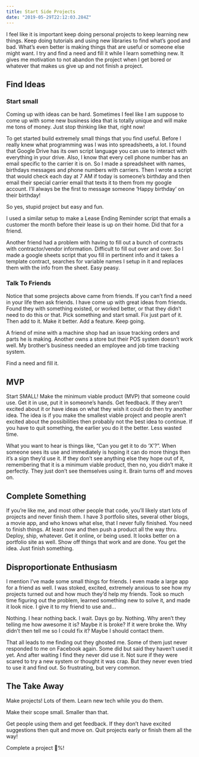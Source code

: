 ```yaml
---
title: Start Side Projects
date: "2019-05-29T22:12:03.284Z"
---
```


I feel like it is important keep doing personal projects to keep learning new things. Keep doing tutorials and using new libraries to find what’s good and bad. What’s even better is making things that are useful or someone else might want. I try and find a need and fill it while I learn something new. It gives me motivation to not abandon the project when I get bored or whatever that makes us give up and not finish a project.

## Find Ideas

### Start small

Coming up with ideas can be hard. Sometimes I feel like I am suppose to come up with some new business idea that is totally unique and will make me tons of money. Just stop thinking like that, right now!

To get started build extremely small things that you find useful. Before I really knew what programming was I was into spreadsheets, a lot. I found that Google Drive has its own script language you can use to interact with everything in your drive. Also, I know that every cell phone number has an email specific to the carrier it is on. So I made a spreadsheet with names, birthdays messages and phone numbers with carriers. Then I wrote a script that would check each day at 7 AM if today is someone’s birthday and then email their special carrier email that texts it to them from my google account. I’ll always be the first to message someone ‘Happy birthday’ on their birthday!

So yes, stupid project but easy and fun.

I used a similar setup to make a Lease Ending Reminder script that emails a customer the month before their lease is up on their home. Did that for a friend.

Another friend had a problem with having to fill out a bunch of contracts with contractor/vendor information. Difficult to fill out over and over. So I made a google sheets script that you fill in pertinent info and it takes a template contract, searches for variable names I setup in it and replaces them with the info from the sheet. Easy peasy.

### Talk To Friends

Notice that some projects above came from friends. If you can’t find a need in your life then ask friends. I have come up with great ideas from friends. Found they with something existed, or worked better, or that they didn’t need to do this or that. Pick something and start small. Fix just part of it. Then add to it. Make it better. Add a feature. Keep going.

A friend of mine with a machine shop had an issue tracking orders and parts he is making. Another owns a store but their POS system doesn’t work well. My brother’s business needed an employee and job time tracking system.

Find a need and fill it.

## MVP

Start SMALL! Make the minimum viable product (MVP) that someone could use.  Get it in use, put it in someone’s hands. Get feedback. If they aren’t excited about it or have ideas on what they wish it could do then try another idea. The idea is if you make the smallest viable project and people aren’t excited about the possibilities then probably not the best idea to continue. If you have to quit something, the earlier you do it the better. Less wasted time.

What you want to hear is things like, “Can you get it to do ‘X’?”. When someone sees its use and immediately is hoping it can do more things then it’s a sign they’d use it. If they don’t see anything else they hope out of it, remembering that it is a minimum viable product, then no, you didn’t make it perfectly. They just don’t see themselves using it. Brain turns off and moves on.

## Complete Something

If you’re like me, and most other people that code, you’ll likely start lots of projects and never finish them. I have 3 portfolio sites, several other blogs, a movie app, and who knows what else, that I never fully finished. You need to finish things. At least now and then push a product all the way thru. Deploy, ship, whatever. Get it online, or being used. It looks better on a portfolio site as well. Show off things that work and are done. You get the idea. Just finish something.

## Disproportionate Enthusiasm

I mention I’ve made some small things for friends. I even made a large app for a friend as well. I was stoked, excited, extremely anxious to see how my projects turned out and how much they’d help my friends. Took so much time figuring out the problem, learned something new to solve it, and made it look nice. I give it to my friend to use and...

Nothing. I hear nothing back. I wait. Days go by. Nothing. Why aren’t they telling me how awesome it is? Maybe it is broke? If it were broke the. Why didn’t then tell me so I could fix it? Maybe I should contact them.

That all leads to me finding out they ghosted me. Some of them just never responded to me on Facebook again. Some did but said they haven’t used it yet. And after waiting I find they never did use it. Not sure if they were scared to try a new system or thought it was crap. But they never even tried to use it and find out. So frustrating, but very common.

## The Take Away

Make projects! Lots of them. Learn new tech while you do them.

Make their scope small. Smaller than that.

Get people using them and get feedback. If they don’t have excited suggestions then quit and move on. Quit projects early or finish them all the way!

Complete a project 💯%!

